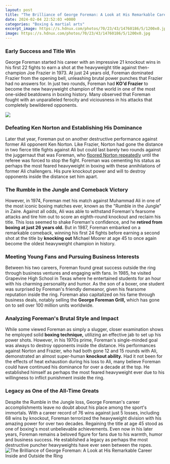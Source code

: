 ```yaml
---
layout: post
title: "The Brilliance of George Foreman: A Look at His Remarkable Career Inside and Outside the Ring"
date: 2024-02-04 22:52:03 +0000
categories: "Boxing & martial arts"
excerpt_image: https://s.hdnux.com/photos/70/23/43/14760186/5/1200x0.jpg
image: https://s.hdnux.com/photos/70/23/43/14760186/5/1200x0.jpg
---
```


### Early Success and Title Win 
George Foreman started his career with an impressive 21 knockout wins in his first 22 fights to earn a shot at the heavyweight title against then-champion Joe Frazier in 1973. At just 24 years old, Foreman dominated Frazier from the opening bell, unleashing brutal power punches that Frazier had no answers for. In just two rounds, Foreman had **KO'd Frazier** to become the new heavyweight champion of the world in one of the most one-sided beatdowns in boxing history. Many observed that Foreman fought with an unparalleled ferocity and viciousness in his attacks that completely bewildered opponents. 

![](https://jasonhanoldhr.com/wp-content/uploads/2021/08/George-Foreman.jpeg)
### Defeating Ken Norton and Establishing His Dominance
Later that year, Foreman put on another destructive performance against former Ali opponent Ken Norton. Like Frazier, Norton had gone the distance in two fierce title fights against Ali but could last barely two rounds against the juggernaut that was Foreman, who [floored Norton repeatedly](https://yt.io.vn/collection/aden) until the referee was forced to stop the fight. Foreman was cementing his status as perhaps the most feared heavyweight in boxing with these annihilations of former Ali challengers. His pure knockout power and will to destroy opponents inside the distance set him apart.
### The Rumble in the Jungle and Comeback Victory
However, in 1974, Foreman met his match against Muhammad Ali in one of the most iconic boxing matches ever, known as the "Rumble in the Jungle" in Zaire. Against all odds, Ali was able to withstand Foreman's fearsome attacks and tire him out to score an eighth-round knockout and reclaim his title. This loss seemed to shake Foreman's confidence, and he **retired from boxing at just 26 years old.** But in 1987, Foreman embarked on a remarkable comeback, winning his first 24 fights before earning a second shot at the title by **knocking out** Michael Moorer at age 45 to once again become the oldest heavyweight champion in history.
### Meeting Young Fans and Pursuing Business Interests
Between his two careers, Foreman found great success outside the ring through business ventures and engaging with fans. In 1985, he visited Grapevine High School in Texas where he entertained students for an hour with his charming personality and humor. As the son of a boxer, one student was surprised by Foreman's friendly demeanor, given his fearsome reputation inside the ring. Foreman also capitalized on his fame through business deals, notably selling the **George Foreman Grill,** which has gone on to sell over 100 million units worldwide.
### Analyzing Foreman's Brutal Style and Impact
While some viewed Foreman as simply a slugger, closer examination shows he employed solid **boxing technique,** utilizing an effective jab to set up his power shots. However, in his 1970s prime, Foreman's single-minded goal was always to destroy opponents inside the distance. His performances against Norton and Frazier, who had both gone 12 and 15 rounds with Ali, demonstrated an almost super-human **knockout ability.** Had it not been for the effects of heat exhaustion during his loss to Ali, many believe Foreman could have continued his dominance for over a decade at the top. He established himself as perhaps the most feared heavyweight ever due to his willingness to inflict punishment inside the ring.
### Legacy as One of the All-Time Greats
Despite the Rumble in the Jungle loss, George Foreman's career accomplishments leave no doubt about his place among the sport's immortals. With a career record of 76 wins against just 5 losses, including 68 wins by knockout, Foreman terrorized the heavyweight division with his amazing power for over two decades. Regaining the title at age 45 stood as one of boxing's most unbelievable achievements. Even now in his later years, Foreman remains a beloved figure for fans due to his warmth, humor and business success. He established a legacy as perhaps the most destructive puncher heavyweights have ever seen between the ropes.
![The Brilliance of George Foreman: A Look at His Remarkable Career Inside and Outside the Ring](https://s.hdnux.com/photos/70/23/43/14760186/5/1200x0.jpg)